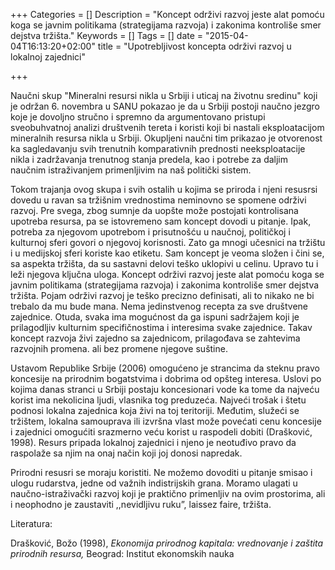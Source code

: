 +++
Categories = []
Description = "Koncept održivi razvoj jeste alat pomoću koga se javnim politikama (strategijama razvoja) i zakonima kontroliše smer dejstva tržišta."
Keywords = []
Tags = []
date = "2015-04-04T16:13:20+02:00"
title = "Upotrebljivost koncepta održivi razvoj u lokalnoj zajednici"

+++

Naučni skup "Mineralni resursi nikla u Srbiji i uticaj na životnu sredinu" koji je održan 6. novembra u SANU pokazao je da u Srbiji postoji naučno jezgro  koje je dovoljno stručno i spremno da argumentovano pristupi sveobuhvatnoj analizi društvenih tereta i koristi koji bi nastali eksploatacijom mineralnih resursa nikla u Srbiji. Okupljeni naučni tim prikazao je otvorenost ka sagledavanju svih trenutnih komparativnih prednosti neeksploatacije nikla i zadržavanja trenutnog stanja predela, kao i potrebe za daljim naučnim istraživanjem primenljivim na naš politički sistem.   

Tokom trajanja ovog skupa i svih ostalih u kojima se priroda i njeni resusrsi dovedu u ravan sa tržišnim vrednostima neminovno se spomene održivi razvoj. Pre svega, zbog sumnje da uopšte može postojati kontrolisana upotreba resursa, pa se istovremeno sam koncept dovodi u pitanje. Ipak, potreba za njegovom upotrebom i prisutnošću u naučnoj, političkoj i kulturnoj sferi govori o njegovoj korisnosti. Zato ga mnogi učesnici na tržištu i u medijskoj sferi koriste kao etiketu. Sam koncept je veoma složen i čini se, sa aspekta tržišta, da su sastavni delovi teško uklopivi u celinu. Upravo tu i leži njegova ključna uloga. Koncept održivi razvoj jeste alat pomoću koga se javnim politikama (strategijama razvoja) i zakonima kontroliše smer dejstva tržišta. Pojam održivi razvoj je teško precizno definisati, ali to nikako ne bi trebalo da mu bude mana. Nema jedinstvenog recepta za sve društvene zajednice. Otuda, svaka ima mogućnost da ga ispuni sadržajem koji je prilagodljiv kulturnim specifičnostima i interesima svake zajednice. Takav koncept razvoja živi zajedno sa zajednicom, prilagođava se zahtevima razvojnih promena. ali bez promene njegove suštine. 

Ustavom Republike Srbije (2006) omogućeno je strancima da steknu pravo koncesije na prirodnim bogatstvima i dobrima od opšteg interesa. Uslovi po kojima danas stranci u Srbiji postaju koncesionari vode ka tome da najveću korist ima nekolicina ljudi, vlasnika tog preduzeća. Najveći trošak i štetu podnosi lokalna zajednica koja živi na toj teritoriji. Međutim, služeći se tržištem, lokalna samouprava ili izvršna vlast može povećati cenu koncesije i zajednici omogućiti srazmerno veću korist u raspodeli dobiti (Drašković, 1998). Resurs pripada lokalnoj zajednici i njeno je neotuđivo pravo da raspolaže sa njim na onaj način koji joj donosi napredak.  

 Prirodni resusri se moraju koristiti. Ne možemo dovoditi u pitanje smisao i ulogu rudarstva, jedne od važnih indistrijskih grana. Moramo ulagati u naučno-istraživački razvoj koji je praktično primenljiv na ovim prostorima, ali i neophodno je zaustaviti ,,nevidljivu ruku”, laissez faire, tržišta.

Literatura:

Drašković, Božo (1998), _Ekonomija prirodnog kapitala: vrednovanje i zaštita prirodnih	resursa,_ Beograd: Institut ekonomskih nauka
